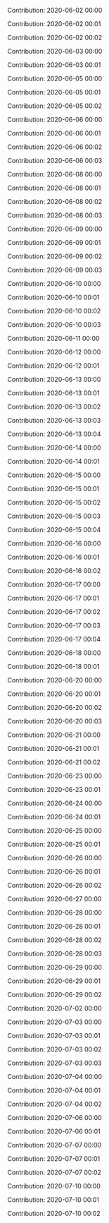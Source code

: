 Contribution: 2020-06-02 00:00

Contribution: 2020-06-02 00:01

Contribution: 2020-06-02 00:02

Contribution: 2020-06-03 00:00

Contribution: 2020-06-03 00:01

Contribution: 2020-06-05 00:00

Contribution: 2020-06-05 00:01

Contribution: 2020-06-05 00:02

Contribution: 2020-06-06 00:00

Contribution: 2020-06-06 00:01

Contribution: 2020-06-06 00:02

Contribution: 2020-06-06 00:03

Contribution: 2020-06-08 00:00

Contribution: 2020-06-08 00:01

Contribution: 2020-06-08 00:02

Contribution: 2020-06-08 00:03

Contribution: 2020-06-09 00:00

Contribution: 2020-06-09 00:01

Contribution: 2020-06-09 00:02

Contribution: 2020-06-09 00:03

Contribution: 2020-06-10 00:00

Contribution: 2020-06-10 00:01

Contribution: 2020-06-10 00:02

Contribution: 2020-06-10 00:03

Contribution: 2020-06-11 00:00

Contribution: 2020-06-12 00:00

Contribution: 2020-06-12 00:01

Contribution: 2020-06-13 00:00

Contribution: 2020-06-13 00:01

Contribution: 2020-06-13 00:02

Contribution: 2020-06-13 00:03

Contribution: 2020-06-13 00:04

Contribution: 2020-06-14 00:00

Contribution: 2020-06-14 00:01

Contribution: 2020-06-15 00:00

Contribution: 2020-06-15 00:01

Contribution: 2020-06-15 00:02

Contribution: 2020-06-15 00:03

Contribution: 2020-06-15 00:04

Contribution: 2020-06-16 00:00

Contribution: 2020-06-16 00:01

Contribution: 2020-06-16 00:02

Contribution: 2020-06-17 00:00

Contribution: 2020-06-17 00:01

Contribution: 2020-06-17 00:02

Contribution: 2020-06-17 00:03

Contribution: 2020-06-17 00:04

Contribution: 2020-06-18 00:00

Contribution: 2020-06-18 00:01

Contribution: 2020-06-20 00:00

Contribution: 2020-06-20 00:01

Contribution: 2020-06-20 00:02

Contribution: 2020-06-20 00:03

Contribution: 2020-06-21 00:00

Contribution: 2020-06-21 00:01

Contribution: 2020-06-21 00:02

Contribution: 2020-06-23 00:00

Contribution: 2020-06-23 00:01

Contribution: 2020-06-24 00:00

Contribution: 2020-06-24 00:01

Contribution: 2020-06-25 00:00

Contribution: 2020-06-25 00:01

Contribution: 2020-06-26 00:00

Contribution: 2020-06-26 00:01

Contribution: 2020-06-26 00:02

Contribution: 2020-06-27 00:00

Contribution: 2020-06-28 00:00

Contribution: 2020-06-28 00:01

Contribution: 2020-06-28 00:02

Contribution: 2020-06-28 00:03

Contribution: 2020-06-29 00:00

Contribution: 2020-06-29 00:01

Contribution: 2020-06-29 00:02

Contribution: 2020-07-02 00:00

Contribution: 2020-07-03 00:00

Contribution: 2020-07-03 00:01

Contribution: 2020-07-03 00:02

Contribution: 2020-07-03 00:03

Contribution: 2020-07-04 00:00

Contribution: 2020-07-04 00:01

Contribution: 2020-07-04 00:02

Contribution: 2020-07-06 00:00

Contribution: 2020-07-06 00:01

Contribution: 2020-07-07 00:00

Contribution: 2020-07-07 00:01

Contribution: 2020-07-07 00:02

Contribution: 2020-07-10 00:00

Contribution: 2020-07-10 00:01

Contribution: 2020-07-10 00:02

